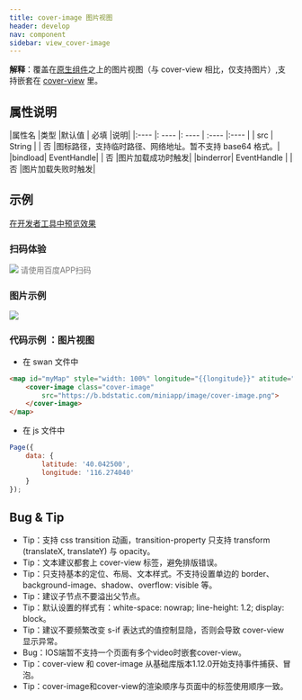 ```yaml
---
title: cover-image 图片视图
header: develop
nav: component
sidebar: view_cover-image
---
```


**解释**：覆盖在<a href="https://smartprogram.baidu.com/docs/develop/component/native/">原生组件</a>之上的图片视图（与 cover-view 相比，仅支持图片）,支持嵌套在 <a href="/develop/component/view_cover-view/">cover-view</a> 里。 

##  属性说明 

|属性名 |类型  |默认值  | 必填 |说明|
|:---- |: ---- |: ---- | :---- |:---- |
| src | String | | 否 |图标路径，支持临时路径、网络地址。暂不支持 base64 格式。|
|bindload|	EventHandle| | 否 |图片加载成功时触发|
|binderror|	EventHandle	| | 否 |图片加载失败时触发|


## 示例

<a href="swanide://fragment/18c13ec5a0ad9d2a3c5d452b18c28fe81577360495546" title="在开发者工具中预览效果" target="_self">在开发者工具中预览效果</a>

### 扫码体验

<div class='scan-code-container'>
    <img src="https://b.bdstatic.com/miniapp/assets/images/doc_demo/cover-image.png" class="demo-qrcode-image" />
    <font color=#777 12px>请使用百度APP扫码</font>
</div>


###  图片示例 

<div class="m-doc-custom-examples">
    <div class="m-doc-custom-examples-correct">
        <img src="../../../img/component/cover-image.png">
    </div>
    <div class="m-doc-custom-examples-correct">
        <img src="">
    </div>
    <div class="m-doc-custom-examples-correct">
        <img src="">
    </div>
</div>

###  代码示例 ：图片视图


* 在 swan 文件中

```html
<map id="myMap" style="width: 100%" longitude="{{longitude}}" atitude="{{latitude}}">
    <cover-image class="cover-image"
        src="https://b.bdstatic.com/miniapp/image/cover-image.png">
    </cover-image>
</map>
```

* 在 js 文件中

```js
Page({
    data: {
        latitude: '40.042500',
        longitude: '116.274040'
    }
});
```


##  Bug & Tip 

* Tip：支持 css transition 动画，transition-property 只支持 transform (translateX, translateY) 与 opacity。
* Tip：文本建议都套上 cover-view 标签，避免排版错误。
* Tip：只支持基本的定位、布局、文本样式。不支持设置单边的 border、background-image、shadow、overflow: visible 等。
* Tip：建议子节点不要溢出父节点。
* Tip：默认设置的样式有：white-space: nowrap; line-height: 1.2; display: block。
* Tip：建议不要频繁改变 s-if 表达式的值控制显隐，否则会导致 cover-view 显示异常。
* Bug：IOS端暂不支持一个页面有多个video时嵌套cover-view。
* Tip：cover-view 和 cover-image 从基础库版本1.12.0开始支持事件捕获、冒泡。
* Tip：cover-image和cover-view的渲染顺序与页面中的标签使用顺序一致。


